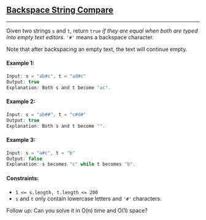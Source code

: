 ## [Backspace String Compare](https://leetcode.com/problems/backspace-string-compare/)

---

Given two strings `s` and `t`, return `true` _if they are equal when both are typed into empty text editors_. `'#'` means a backspace character.

Note that after backspacing an empty text, the text will continue empty.

#### Example 1:

```js
Input: s = "ab#c", t = "ad#c"
Output: true
Explanation: Both s and t become "ac".
```

#### Example 2:

```js
Input: s = "ab##", t = "c#d#"
Output: true
Explanation: Both s and t become "".
```

#### Example 3:

```js
Input: s = "a#c", t = "b"
Output: false
Explanation: s becomes "c" while t becomes "b".
```

#### Constraints:

- `1 <= s.length, t.length <= 200`
- `s` and `t` only contain lowercase letters and `'#'` characters.

Follow up: Can you solve it in O(n) time and O(1) space?
